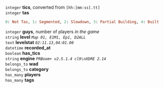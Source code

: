 `integer` **tics**, converted from `[hh:]mm:ss[.tt]`  
`integer` **tas**
```ruby
0: Not Tas, 1: Segmented, 2: Slowdown, 3: Partial Building, 4: Built
```
`integer` **guys**, number of players *in the game*  
`string` **level** *`Map 01, E1M1, Ep1, D2ALL`*  
`text` **levelstat** *`02:11.13,04:01.00`*  
`datetime` **recorded_at**  
`boolean` **has_tics**  
`string` **engine** *`PRBoom+ v2.5.1.4 cl9\nXDRE 2.14`*  
`belongs_to` **wad**  
`belongs_to` **category**  
`has_many` **players**  
`has_many` **tags**  
